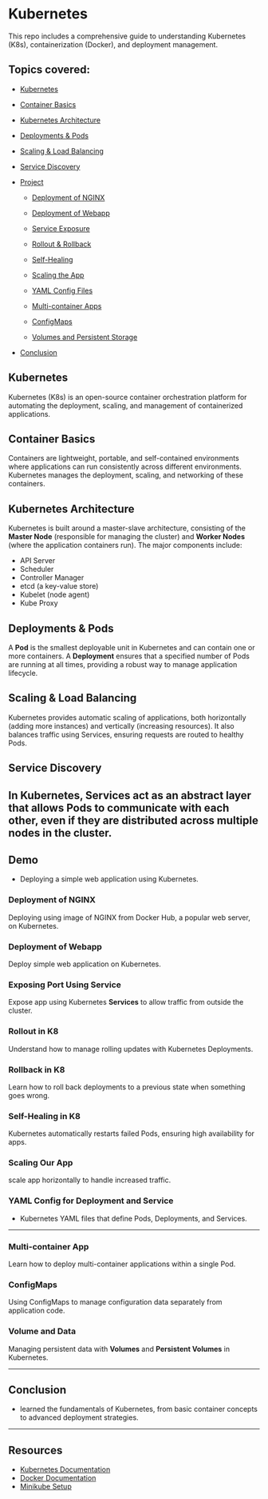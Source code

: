 # Kubernetes 
 This repo includes a comprehensive guide to understanding Kubernetes (K8s), containerization (Docker), and deployment management.

## Topics covered:

- [ Kubernetes](#introduction-to-kubernetes)
- [Container Basics](#container-basics)
- [Kubernetes Architecture](#kubernetes-architecture)
- [Deployments & Pods](#deployments--pods)
- [Scaling & Load Balancing](#scaling--load-balancing)
- [Service Discovery](#service-discovery)


- [Project](#webapp-simple-project)
  - [Deployment of NGINX](#deployment-of-nginx)
  - [Deployment of Webapp](#deployment-of-webapp)
  - [Service Exposure](#exposing-port-using-service)
  - [Rollout & Rollback](#rollout-in-k8)
  - [Self-Healing](#self-healing-in-k8)
  - [Scaling the App](#scaling-our-app)
  - [YAML Config Files](#yaml-config-for-deployment-and-service)

  - [Multi-container Apps](#overview-of-multi-container-app)
  - [ConfigMaps](#configmaps)
  - [Volumes and Persistent Storage](#volume-and-data)
- [Conclusion](#conclusion)

##  Kubernetes

Kubernetes (K8s) is an open-source container orchestration platform for automating the deployment, scaling, and management of containerized applications.

## Container Basics

Containers are lightweight, portable, and self-contained environments where applications can run consistently across different environments. Kubernetes manages the deployment, scaling, and networking of these containers. 

## Kubernetes Architecture

Kubernetes is built around a master-slave architecture, consisting of the **Master Node** (responsible for managing the cluster) and **Worker Nodes** (where the application containers run). The major components include:
- API Server
- Scheduler
- Controller Manager
- etcd (a key-value store)
- Kubelet (node agent)
- Kube Proxy

## Deployments & Pods

A **Pod** is the smallest deployable unit in Kubernetes and can contain one or more containers. A **Deployment** ensures that a specified number of Pods are running at all times, providing a robust way to manage application lifecycle.

## Scaling & Load Balancing

Kubernetes provides automatic scaling of applications, both horizontally (adding more instances) and vertically (increasing resources). It also balances traffic using Services, ensuring requests are routed to healthy Pods.

## Service Discovery

In Kubernetes, Services act as an abstract layer that allows Pods to communicate with each other, even if they are distributed across multiple nodes in the cluster.
---

##  Demo
 - Deploying a simple web application using Kubernetes.

### Deployment of NGINX
 Deploying using image of  NGINX  from Docker Hub, a popular web server, on Kubernetes.

### Deployment of Webapp
Deploy  simple web application on Kubernetes.

### Exposing Port Using Service
Expose app using Kubernetes **Services** to allow traffic from outside the cluster.

### Rollout in K8
Understand how to manage rolling updates with Kubernetes Deployments.

### Rollback in K8
Learn how to roll back deployments to a previous state when something goes wrong.

### Self-Healing in K8
Kubernetes automatically restarts failed Pods, ensuring high availability for  apps.

### Scaling Our App
scale  app horizontally to handle increased traffic.

### YAML Config for Deployment and Service
- Kubernetes YAML files that define Pods, Deployments, and Services.

---

###  Multi-container App
Learn how to deploy multi-container applications within a single Pod.

### ConfigMaps
Using ConfigMaps to manage configuration data separately from application code. 

### Volume and Data
Managing persistent data with **Volumes** and **Persistent Volumes** in Kubernetes.

---

## Conclusion

- learned the fundamentals of Kubernetes, from basic container concepts to advanced deployment strategies. 

---

## Resources

- [Kubernetes Documentation](https://kubernetes.io/docs/)
- [Docker Documentation](https://docs.docker.com/)
- [Minikube Setup](https://minikube.sigs.k8s.io/docs/)
